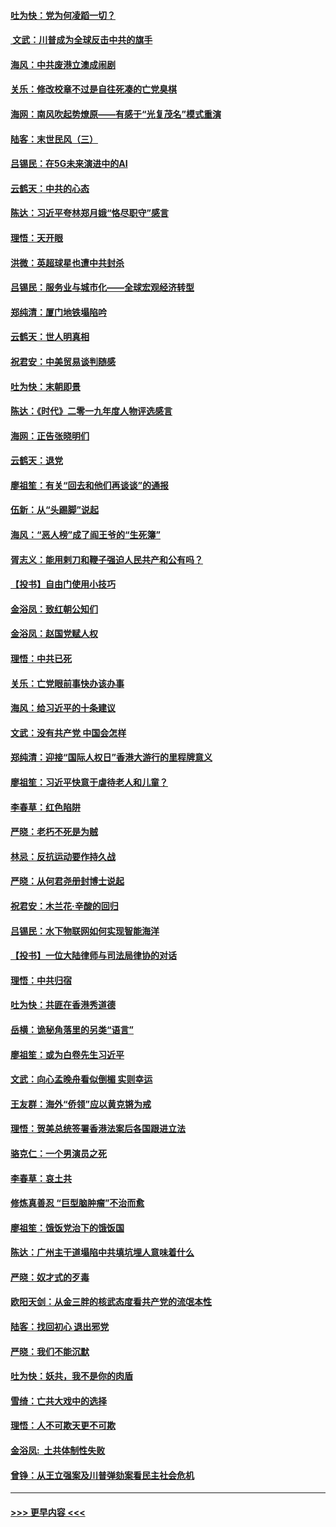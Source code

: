 #### [吐为快：党为何凌蹈一切？](../pages/nsc993/n11736915.md?t=12211655) 
#### [ 文武：川普成为全球反击中共的旗手](../pages/nsc993/n11736882.md?t=12211655) 
#### [海风：中共废港立澳成闹剧](../pages/nsc993/n11735857.md?t=12211655) 
#### [关乐：修改校章不过是自往死凑的亡党臭棋](../pages/nsc993/n11735097.md?t=12211655) 
#### [海网：南风吹起势燎原——有感于“光复茂名”模式重演](../pages/nsc993/n11732308.md?t=12211655) 
#### [陆客：末世民风（三）](../pages/nsc993/n11732211.md?t=12211655) 
#### [吕锡民：在5G未来演进中的AI](../pages/nsc993/n11730010.md?t=12211655) 
#### [云鹤天：中共的心态](../pages/nsc993/n11729906.md?t=12211655) 
#### [陈达：习近平夸林郑月娥“恪尽职守”感言](../pages/nsc993/n11729881.md?t=12211655) 
#### [理悟：天开眼](../pages/nsc993/n11729699.md?t=12211655) 
#### [洪微：英超球星也遭中共封杀](../pages/nsc993/n11727243.md?t=12211655) 
#### [吕锡民：服务业与城市化——全球宏观经济转型](../pages/nsc993/n11725845.md?t=12211655) 
#### [郑纯清：厦门地铁塌陷吟](../pages/nsc993/n11725813.md?t=12211655) 
#### [云鹤天：世人明真相](../pages/nsc993/n11725621.md?t=12211655) 
#### [祝君安：中美贸易谈判随感](../pages/nsc993/n11725609.md?t=12211655) 
#### [吐为快：末朝即景](../pages/nsc993/n11723365.md?t=12211655) 
#### [陈达：《时代》二零一九年度人物评选感言](../pages/nsc993/n11723337.md?t=12211655) 
#### [海网：正告张晓明们](../pages/nsc993/n11723228.md?t=12211655) 
#### [云鹤天：退党](../pages/nsc993/n11723056.md?t=12211655) 
#### [廖祖笙：有关“回去和他们再谈谈”的通报](../pages/nsc993/n11722442.md?t=12211655) 
#### [伍新：从“头踢脚”说起](../pages/nsc993/n11722429.md?t=12211655) 
#### [海风：“恶人榜”成了阎王爷的“生死簿”](../pages/nsc993/n11722272.md?t=12211655) 
#### [胥志义：能用剌刀和鞭子强迫人民共产和公有吗？](../pages/nsc993/n11720569.md?t=12211655) 
#### [【投书】自由门使用小技巧](../pages/nsc993/n11720180.md?t=12211655) 
#### [金浴凤：致红朝公知们](../pages/nsc993/n11720563.md?t=12211655) 
#### [金浴凤：赵国党赋人权](../pages/nsc993/n11720533.md?t=12211655) 
#### [理悟：中共已死](../pages/nsc993/n11720233.md?t=12211655) 
#### [关乐：亡党眼前事快办该办事](../pages/nsc993/n11719160.md?t=12211655) 
#### [海风：给习近平的十条建议](../pages/nsc993/n11717616.md?t=12211655) 
#### [文武：没有共产党 中国会怎样](../pages/nsc993/n11717584.md?t=12211655) 
#### [郑纯清：迎接“国际人权日”香港大游行的里程牌意义](../pages/nsc993/n11717417.md?t=12211655) 
#### [廖祖笙：习近平快意于虐待老人和儿童？](../pages/nsc993/n11715313.md?t=12211655) 
#### [李春草：红色陷阱](../pages/nsc993/n11715029.md?t=12211655) 
#### [严晓：老朽不死是为贼](../pages/nsc993/n11712910.md?t=12211655) 
#### [林忌：反抗运动要作持久战](../pages/nsc993/n11712623.md?t=12211655) 
#### [严晓：从何君尧册封博士说起](../pages/nsc993/n11712465.md?t=12211655) 
#### [祝君安：木兰花·辛酸的回归](../pages/nsc993/n11712381.md?t=12211655) 
#### [吕锡民：水下物联网如何实现智能海洋](../pages/nsc993/n11711158.md?t=12211655) 
#### [【投书】一位大陆律师与司法局律协的对话](../pages/nsc993/n11709675.md?t=12211655) 
#### [理悟：中共归宿](../pages/nsc993/n11710059.md?t=12211655) 
#### [吐为快：共匪在香港秀道德](../pages/nsc993/n11709979.md?t=12211655) 
#### [岳横：诡秘角落里的另类“语言”](../pages/nsc993/n11709792.md?t=12211655) 
#### [廖祖笙：或为白卷先生习近平](../pages/nsc993/n11708330.md?t=12211655) 
#### [文武：向心孟晚舟看似倒楣 实则幸运](../pages/nsc993/n11708236.md?t=12211655) 
#### [王友群：海外“侨领”应以黄克锵为戒](../pages/nsc993/n11706176.md?t=12211655) 
#### [理悟：贺美总统签署香港法案后各国跟进立法](../pages/nsc993/n11706853.md?t=12211655) 
#### [骆克仁：一个男演员之死](../pages/nsc993/n11706677.md?t=12211655) 
#### [李春草：哀土共](../pages/nsc993/n11706255.md?t=12211655) 
#### [修炼真善忍 “巨型脑肿瘤”不治而愈](../pages/nsc993/n11705340.md?t=12211655) 
#### [廖祖笙：饿饭党治下的饿饭国](../pages/nsc993/n11705085.md?t=12211655) 
#### [陈达：广州主干道塌陷中共填坑埋人意味着什么](../pages/nsc993/n11705046.md?t=12211655) 
#### [严晓：奴才式的歹毒](../pages/nsc993/n11704826.md?t=12211655) 
#### [欧阳天剑：从金三胖的核武态度看共产党的流氓本性](../pages/nsc993/n11702238.md?t=12211655) 
#### [陆客：找回初心 退出邪党](../pages/nsc993/n11702213.md?t=12211655) 
#### [严晓：我们不能沉默](../pages/nsc993/n11702110.md?t=12211655) 
#### [吐为快：妖共，我不是你的肉盾](../pages/nsc993/n11701366.md?t=12211655) 
#### [雪绮：亡共大戏中的选择](../pages/nsc993/n11699922.md?t=12211655) 
#### [理悟：人不可欺天更不可欺](../pages/nsc993/n11699657.md?t=12211655) 
#### [金浴凤:  土共体制性失败](../pages/nsc993/n11699361.md?t=12211655) 
#### [曾铮：从王立强案及川普弹劾案看民主社会危机](../pages/nsc993/n11699318.md?t=12211655) 

----
#### [ >>> 更早内容 <<< ](../indexes/nsc993-earlier.md)
